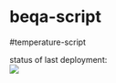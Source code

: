 # beqa-script
#temperature-script

status of last deployment:<br>
<img src="https://github.com/nikahermit/beqa-script/wworkflows/beqascript/badge.svg?branch=main"><br>
